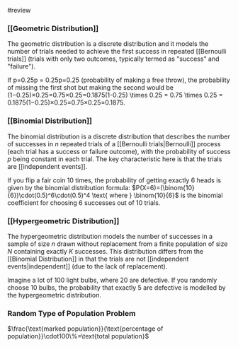 #review 
### [[Geometric Distribution]]
The geometric distribution is a discrete distribution and it models the number of trials needed to achieve the first success in repeated [[Bernoulli trials]] (trials with only two outcomes, typically termed as "success" and "failure").

If p=0.25p = 0.25p=0.25 (probability of making a free throw), the probability of missing the first shot but making the second would be (1−0.25)×0.25=0.75×0.25=0.1875(1-0.25) \times 0.25 = 0.75 \times 0.25 = 0.1875(1−0.25)×0.25=0.75×0.25=0.1875.
### [[Binomial Distribution]]
The binomial distribution is a discrete distribution that describes the number of successes in $n$ repeated trials of a [[Bernoulli trials|Bernoulli]] process (each trial has a success or failure outcome), with the probability of success $p$ being constant in each trial. The key characteristic here is that the trials are [[independent events]].

If you flip a fair coin 10 times, the probability of getting exactly 6 heads is given by the binomial distribution formula: $P(X=6)=(​\binom{10}{6})\cdot(0.5)^6\cdot(0.5)^4 \text{ where } \binom{10}{6}$ is the binomial coefficient for choosing 6 successes out of 10 trials.

### [[Hypergeometric Distribution]]
The hypergeometric distribution models the number of successes in a sample of size $n$ drawn without replacement from a finite population of size $N$ containing exactly $K$ successes. This distribution differs from the [[Binomial Distribution]] in that the trials are not [[independent events|independent]] (due to the lack of replacement).

Imagine a lot of 100 light bulbs, where 20 are defective. If you randomly choose 10 bulbs, the probability that exactly 5 are defective is modelled by the hypergeometric distribution.

### Random Type of Population Problem
$\frac{\text{marked population}}{\text{percentage of population}}\cdot100\%=\text{total population}$

